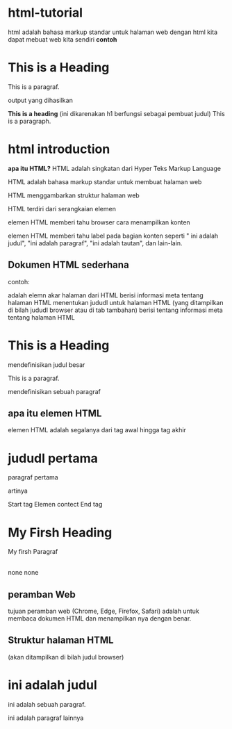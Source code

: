 # html-tutorial
html adalah bahasa markup standar untuk halaman web
dengan html kita dapat mebuat web kita sendiri
**contoh**
<!DOCTYPE html
<html>
<head>
<title>Page Title</title>
</head>

<h1>This is a Heading</h1>
<p>This is a paragraf.</p>

</body>
</html>
 output yang dihasilkan
 
**This is a heading**
 (ini dikarenakan h1 berfungsi sebagai pembuat judul)
This is a paragraph.

# html introduction 
**apa itu HTML?**
HTML adalah singkatan dari Hyper Teks Markup Language

HTML adalah bahasa markup standar untuk membuat halaman web

HTML menggambarkan struktur halaman web

HTML terdiri dari serangkaian elemen

elemen HTML memberi tahu browser cara menampilkan konten

elemen HTML memberi tahu label pada bagian konten seperti " ini adalah judul", "ini adalah paragraf", "ini adalah tautan", dan lain-lain. 

## Dokumen HTML sederhana ##
contoh:
<!DOCTYPE html mendefinisikan bahwa dokumn ini adalah dokumen HTML5

<html> adalah elemn akar halaman dari HTML

<head> berisi informasi meta tentang halaman HTML
  
<title>Page Title</title> menentukan jududl untuk halaman HTML (yang ditampilkan di bilah jududl browser atau di tab tambahan)

</head> berisi tentang informasi meta tentang halaman HTML

<h1>This is a Heading</h1> mendefinisikan judul besar

<p>This is a paragraf.</p> mendefinisikan sebuah paragraf

</body>
</html>

## apa itu elemen HTML ##
elemen HTML adalah segalanya dari tag awal hingga tag akhir

<h1> jududl pertama </h1>

<p> paragraf pertama </p>

artinya 

Start tag                    Elemen contect                End tag

<h1>                         My Firsh Heading               </h1>

<p>                          My firsh Paragraf              </P>

<br>                         none                           none

## peramban Web ##
tujuan peramban web (Chrome, Edge, Firefox, Safari) adalah untuk membaca dokumen HTML dan menampilkan nya dengan benar. 

## Struktur halaman HTML ##
<kepala>
  <title> judul halaman </title> (akan ditampilkan di bilah judul browser)
</kepala>
<tubuh>
    <h1> ini adalah judul</h1>
    <p> ini adalah sebuah paragraf.</p>
    <p> ini adalah paragraf lainnya</p>
</tubuh>
